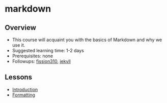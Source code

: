 # markdown

## Overview
- This course will acquaint you with the basics of Markdown and why we use it.
- Suggested learning time: 1-2 days
- Prerequisites: none
- Followups: [fission310](../websites/fission310), [jekyll](../websites/jekyll)

## Lessons
- [Introduction](00-intro.md)
- [Formatting](01-formatting.md)
